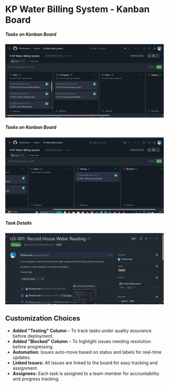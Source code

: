 # KP Water Billing System - Kanban Board  

##### Tasks on Kanban Board
![alt text](<screenshot1.png>)

##### Tasks on Kanban Board
![alt text](<screenshot2.png>)

##### Task Details
![alt text](<screenshot3.png>)

## Customization Choices  
- **Added "Testing" Column** – To track tasks under quality assurance before deployment.  
- **Added "Blocked" Column** – To highlight issues needing resolution before progressing.  
- **Automation:** Issues auto-move based on status and labels for real-time updates.  
- **Linked Issues:** All issues are linked to the board for easy tracking and assignment.  
- **Assignees:** Each task is assigned to a team member for accountability and progress tracking.  
